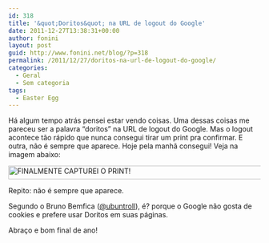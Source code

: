 ```yaml
---
id: 318
title: '&quot;Doritos&quot; na URL de logout do Google'
date: 2011-12-27T13:38:31+00:00
author: fonini
layout: post
guid: http://www.fonini.net/blog/?p=318
permalink: /2011/12/27/doritos-na-url-de-logout-do-google/
categories:
  - Geral
  - Sem categoria
tags:
  - Easter Egg
---
```

Há algum tempo atrás pensei estar vendo coisas. Uma dessas coisas me pareceu ser a palavra &#8220;doritos&#8221; na URL de logout do Google. Mas o logout acontece tão rápido que nunca consegui tirar um print pra confirmar. E outra, não é sempre que aparece. Hoje pela manhã consegui! Veja na imagem abaixo:

<img class="alignnone  wp-image-319" src="wp-content/imagens/google-doritos-url-get-param.png" alt="FINALMENTE CAPTUREI O PRINT!" width="813" height="27" />

Repito: não é sempre que aparece.

Segundo o Bruno Bemfica ([@ubuntroll](http://twitter.com/ubuntroll)), é? porque o Google não gosta de cookies e prefere usar Doritos em suas páginas.

Abraço e bom final de ano!